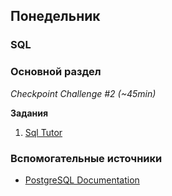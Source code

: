 ## Понедельник

### SQL
### Основной раздел

*Checkpoint Challenge #2 (~45min)*

**Задания**
1. [Sql Tutor](https://spicy-chipmunk-82.localtunnel.me/)


### Вспомогательные источники

- [PostgreSQL Documentation](https://www.postgresql.org/docs/)
